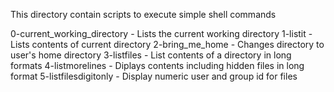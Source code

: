 This directory contain scripts to execute simple shell commands

0-current_working_directory - Lists the current working directory
1-listit - Lists contents of current directory
2-bring_me_home - Changes directory to user's home directory
3-listfiles - List contents of a directory in long formats
4-listmorelines - Diplays contents including hidden files in long format
5-listfilesdigitonly - Display numeric user and group id for files
